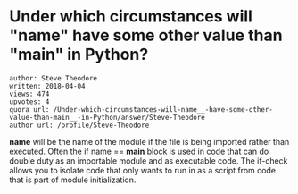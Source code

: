 # Under which circumstances will "__name__" have some other value than "__main__" in Python?

	author: Steve Theodore
	written: 2018-04-04
	views: 474
	upvotes: 4
	quora url: /Under-which-circumstances-will-name__-have-some-other-value-than-main__-in-Python/answer/Steve-Theodore
	author url: /profile/Steve-Theodore


__name__ will be the name of the module if the file is being imported rather than executed. Often the if name == __main__ block is used in code that can do double duty as an importable module and as executable code. The if-check allows you to isolate code that only wants to run in as a script from code that is part of module initialization.

